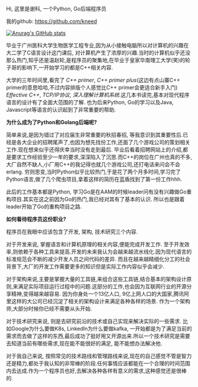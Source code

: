 Hi, 这里是谢科,  一个Python, Go后端程序员

我的github: https://github.com/kneed

[![Anurag's GitHub stats](https://github-readme-stats.vercel.app/api?username=kneed)](https://github.com/anuraghazra/github-readme-stats)    

毕业于广州医科大学生物医学工程专业,因为从小接触电脑所以对计算机的兴趣在大二学了C语言设计这门课后, 对计算机产生了浓厚的兴趣.当时的计算机似乎还没那么热门,知乎还是温赵轮,是程序员的聚集地,在毕业于皇家华南理工大学(笑)的轮子哥的影响下,一开始学习的都是C++相关内容.

大学的三年时间里,看完了 *C++ primer*, *C++ primer plus*(这边有点山寨C++ primer的意思哈哈,不过内容排版个人感觉比C++ primer会更适合新手入门) *Effective C++*, *TCP/IP协议*, *深入理解计算机系统*.这几本书读完,基本对现代程序语言的设计有了全面大范围的了解. 也为后来Python, Go的学习以及Java, Javascript等语言的认识起到了非常重要的帮助. 

**为什么成为了Python和Golang后端呢?**

简单来说,是因为错过了对应届生非常重要的秋招春招, 等我意识到其重要性后.已经是各大企业的招聘尾声了,也因为想先找份工作,还面了几个游戏公司的策划相关工作.现在想来似乎还得庆幸当时没有走到最后. 毕业后看着招聘网站上的介绍,都是要求工作经验至少一年的要求,深深陷入了沉思.而C++的岗位在广州也真的不多,大厂自然不缺人,小厂用C++的我记得也就几个游戏公司,还打电话来问会不会erlang. 穷则思变,当时Python似乎比较热门,于是花了两个月多时间,学习完了Python语言,做了几个爬虫项目,拿着这样的简历在蓝盾找到了第一份工作hhh.

此后的工作基本都是Python, 学习Go是在AAM的时候leader问有没有兴趣做Go重构项目.其实在这之前因为Go的热门,我已经对其有了基本的认识. 所以也是跟着leader开始了Go的重构项目之路.

**如何看待程序员这份职业?**

程序员在我眼中应该包含了开发, 架构, 技术研究三个内容. 

对于开发来说, 掌握语言和计算机原理的相关内容,便能完成开发工作. 至于开发效率,则依赖于各种工具来提高.开发的未来我认为会越来越流水线化.因为现代语言的标准规范会不断的减少开发人员之间代码的差异. 而且在越来越精细化分工的社会背景下,大厂的开发工作需要更多的知识但是实际工作内容似乎会减少. 

对于架构来说,主要是掌握大量的工具链,来组合这些工具链,结合基本的架构设计原则,来满足实际项目运行过程中的问题.这部分的工作,也会因为互联网行业的开源分享精神,变得越来越容易. 因为你身处一个13亿人口, 9亿上网人口的大国家,腾讯阿里这样的大公司已经沉淀了相关的架构设计来满足各种各样的场景. 作为一个架构师,大部分时候你已经不需要从头开始.

对于技术研究来说, 则是去研究前沿的技术或自己实现来解决实际的一些需求. 比如Google为什么要做K8s, LinkedIn为什么要做kafka, 一开始都是为了满足当前的需求而去做了这样的东西,最后成功了挺好用又开源出来.所以一个技术研究是需要去知道当前有哪些需求,现在能不能很好的满足, 能不能想办法解决他.

对于我自己来说, 按照常见的技术路线和管理路线来说,现在的自己感觉不管是智力还是精力,都处于我认知的非常棒的阶段.任何事情应该都能在一个合理的时间范围内去达成.作为一个程序员也好,去解决各种各样有意义的需求,这种感觉还是很棒的.

